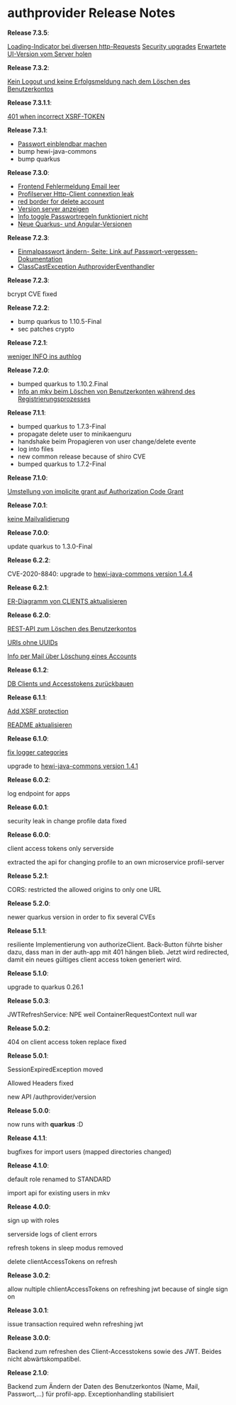 # authprovider Release Notes

__Release 7.3.5__:

[Loading-Indicator bei diversen http-Requests](https://github.com/heike2718/authenticationprovider/issues/51)
[Security upgrades](https://github.com/heike2718/authenticationprovider/issues/52)
[Erwartete UI-Version vom Server holen](https://github.com/heike2718/authenticationprovider/issues/45)

__Release 7.3.2__:

[Kein Logout und keine Erfolgsmeldung nach dem Löschen des Benutzerkontos](https://github.com/heike2718/authenticationprovider/issues/44)

__Release 7.3.1.1__:

[401 when incorrect XSRF-TOKEN](https://github.com/heike2718/authenticationprovider/issues/22)

__Release 7.3.1__:

* [Passwort einblendbar machen](https://github.com/heike2718/authenticationprovider/issues/40)
* bump hewi-java-commons
* bump quarkus

__Release 7.3.0__:

* [Frontend Fehlermeldung Email leer](https://github.com/heike2718/authenticationprovider/issues/11)
* [Profilserver Http-Client connextion leak](https://github.com/heike2718/authenticationprovider/issues/26)
* [red border for delete account](https://github.com/heike2718/authenticationprovider/issues/4)
* [Version server anzeigen](https://github.com/heike2718/authenticationprovider/issues/2)
* [Info toggle Passwortregeln funktioniert nicht](https://github.com/heike2718/authenticationprovider/issues/35)
* [Neue Quarkus- und Angular-Versionen](https://github.com/heike2718/authenticationprovider/issues/36)

__Release 7.2.3__:

* [Einmalpasswort ändern- Seite: Link auf Passwort-vergessen-Dokumentation](https://github.com/heike2718/authenticationprovider/issues/29)
* [ClassCastException AuthproviderEventhandler](https://github.com/heike2718/authenticationprovider/issues/30)

__Release 7.2.3__:

bcrypt CVE fixed

__Release 7.2.2__:

* bump quarkus to 1.10.5-Final
* sec patches crypto

__Release 7.2.1__:

[weniger INFO ins authlog](https://github.com/heike2718/authenticationprovider/issues/24)

__Release 7.2.0__:

* bumped quarkus to 1.10.2.Final
* [Info an mkv beim Löschen von Benutzerkonten während des Registrierungsprozesses](https://github.com/heike2718/authenticationprovider/issues/20)

__Release 7.1.1__:

* bumped quarkus to 1.7.3-Final
* propagate delete user to minikaenguru
* handshake beim Propagieren von user change/delete evente
* log into files
* new common release because of shiro CVE
* bumped quarkus to 1.7.2-Final

__Release 7.1.0__:

[Umstellung von implicite grant auf Authorization Code Grant](https://github.com/heike2718/authprovider/issues/32)

__Release 7.0.1__:

[keine Mailvalidierung](https://github.com/heike2718/auth-app/issues/26)

__Release 7.0.0__:

update quarkus to 1.3.0-Final

__Release 6.2.2__:

CVE-2020-8840: upgrade to [hewi-java-commons version 1.4.4](https://github.com/heike2718/hewi-java-commons/releases/tag/1.4.4)

__Release 6.2.1__:

[ER-Diagramm von CLIENTS aktualisieren](https://github.com/heike2718/authprovider/issues/22)

__Release 6.2.0__:

[REST-API zum Löschen des Benutzerkontos](https://github.com/heike2718/authprovider/issues/13)

[URIs ohne UUIDs](https://github.com/heike2718/authprovider/issues/20)

[Info per Mail über Löschung eines Accounts](https://github.com/heike2718/authprovider/issues/21)

__Release 6.1.2__:

[DB Clients und Accesstokens zurückbauen](https://github.com/heike2718/authprovider/issues/17)

__Release 6.1.1__:

[Add XSRF protection](https://github.com/heike2718/authprovider/issues/7)

[README aktualisieren](https://github.com/heike2718/authprovider/issues/15)

__Release 6.1.0__:

[fix logger categories](https://github.com/heike2718/authprovider/issues/10)

upgrade to [hewi-java-commons version 1.4.1](https://github.com/heike2718/hewi-java-commons/releases/tag/1.4.1)

__Release 6.0.2__:

log endpoint for apps

__Release 6.0.1__:

security leak in change profile data fixed

__Release 6.0.0__:

client access tokens only serverside

extracted the api for changing profile to an own microservice profil-server

__Release 5.2.1__:

CORS: restricted the allowed origins to only one URL

__Release 5.2.0__:

newer quarkus version in order to fix several CVEs

__Release 5.1.1__:

resiliente Implementierung von authorizeClient. Back-Button führte bisher dazu, dass man in der auth-app mit 401 hängen blieb. Jetzt wird redirected, damit ein neues gültiges client access token generiert wird.

__Release 5.1.0__:

upgrade to quarkus 0.26.1

__Release 5.0.3__:

JWTRefreshService: NPE weil ContainerRequestContext null war

__Release 5.0.2__:

404 on client access token replace fixed

__Release 5.0.1__:

SessionExpiredException moved

Allowed Headers fixed

new API /authprovider/version

__Release 5.0.0__:

now runs with __quarkus__ :D

__Release 4.1.1__:

bugfixes for import users (mapped directories changed)

__Release 4.1.0__:

default role renamed to STANDARD

import api for existing users in mkv

__Release 4.0.0__:

sign up with roles

serverside logs of client errors

refresh tokens in sleep modus removed

delete clientAccessTokens on refresh

__Release 3.0.2__:

allow nultiple chlientAccessTokens on refreshing jwt because of single sign on

__Release 3.0.1__:

issue transaction required wehn refreshing jwt

__Release 3.0.0__:

Backend zum refreshen des Client-Accesstokens sowie des JWT. Beides nicht abwärtskompatibel.

__Release 2.1.0__:

Backend zum Ändern der Daten des Benutzerkontos (Name, Mail, Passwort,...) für profil-app. Exceptionhandling stabilisiert
